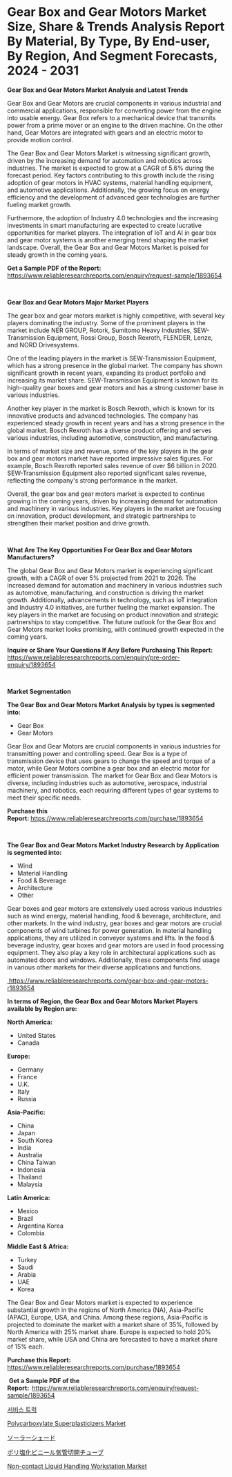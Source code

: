 <p><h1>Gear Box and Gear Motors Market Size, Share & Trends Analysis Report By Material, By Type, By End-user, By Region, And Segment Forecasts, 2024 - 2031</h1></p><p><strong>Gear Box and Gear Motors Market Analysis and Latest Trends</strong></p>
<p><p>Gear Box and Gear Motors are crucial components in various industrial and commercial applications, responsible for converting power from the engine into usable energy. Gear Box refers to a mechanical device that transmits power from a prime mover or an engine to the driven machine. On the other hand, Gear Motors are integrated with gears and an electric motor to provide motion control.</p><p>The Gear Box and Gear Motors Market is witnessing significant growth, driven by the increasing demand for automation and robotics across industries. The market is expected to grow at a CAGR of 5.6% during the forecast period. Key factors contributing to this growth include the rising adoption of gear motors in HVAC systems, material handling equipment, and automotive applications. Additionally, the growing focus on energy efficiency and the development of advanced gear technologies are further fueling market growth.</p><p>Furthermore, the adoption of Industry 4.0 technologies and the increasing investments in smart manufacturing are expected to create lucrative opportunities for market players. The integration of IoT and AI in gear box and gear motor systems is another emerging trend shaping the market landscape. Overall, the Gear Box and Gear Motors Market is poised for steady growth in the coming years.</p></p>
<p><strong>Get a Sample PDF of the Report:&nbsp;</strong> <a href="https://www.reliableresearchreports.com/enquiry/request-sample/1893654">https://www.reliableresearchreports.com/enquiry/request-sample/1893654</a></p>
<p>&nbsp;</p>
<p><strong>Gear Box and Gear Motors Major Market Players</strong></p>
<p><p>The gear box and gear motors market is highly competitive, with several key players dominating the industry. Some of the prominent players in the market include NER GROUP, Rotork, Sumitomo Heavy Industries, SEW-Transmission Equipment, Rossi Group, Bosch Rexroth, FLENDER, Lenze, and NORD Drivesystems.</p><p>One of the leading players in the market is SEW-Transmission Equipment, which has a strong presence in the global market. The company has shown significant growth in recent years, expanding its product portfolio and increasing its market share. SEW-Transmission Equipment is known for its high-quality gear boxes and gear motors and has a strong customer base in various industries.</p><p>Another key player in the market is Bosch Rexroth, which is known for its innovative products and advanced technologies. The company has experienced steady growth in recent years and has a strong presence in the global market. Bosch Rexroth has a diverse product offering and serves various industries, including automotive, construction, and manufacturing.</p><p>In terms of market size and revenue, some of the key players in the gear box and gear motors market have reported impressive sales figures. For example, Bosch Rexroth reported sales revenue of over $6 billion in 2020. SEW-Transmission Equipment also reported significant sales revenue, reflecting the company's strong performance in the market.</p><p>Overall, the gear box and gear motors market is expected to continue growing in the coming years, driven by increasing demand for automation and machinery in various industries. Key players in the market are focusing on innovation, product development, and strategic partnerships to strengthen their market position and drive growth.</p></p>
<p>&nbsp;</p>
<p><strong>What Are The Key Opportunities For Gear Box and Gear Motors Manufacturers?</strong></p>
<p><p>The global Gear Box and Gear Motors market is experiencing significant growth, with a CAGR of over 5% projected from 2021 to 2026. The increased demand for automation and machinery in various industries such as automotive, manufacturing, and construction is driving the market growth. Additionally, advancements in technology, such as IoT integration and Industry 4.0 initiatives, are further fueling the market expansion. The key players in the market are focusing on product innovation and strategic partnerships to stay competitive. The future outlook for the Gear Box and Gear Motors market looks promising, with continued growth expected in the coming years.</p></p>
<p><strong>Inquire or Share Your Questions If Any Before Purchasing This Report:</strong> <a href="https://www.reliableresearchreports.com/enquiry/pre-order-enquiry/1893654">https://www.reliableresearchreports.com/enquiry/pre-order-enquiry/1893654</a></p>
<p>&nbsp;</p>
<p><strong>Market Segmentation</strong></p>
<p><strong>The Gear Box and Gear Motors Market Analysis by types is segmented into:</strong></p>
<p><ul><li>Gear Box</li><li>Gear Motors</li></ul></p>
<p><p>Gear Box and Gear Motors are crucial components in various industries for transmitting power and controlling speed. Gear Box is a type of transmission device that uses gears to change the speed and torque of a motor, while Gear Motors combine a gear box and an electric motor for efficient power transmission. The market for Gear Box and Gear Motors is diverse, including industries such as automotive, aerospace, industrial machinery, and robotics, each requiring different types of gear systems to meet their specific needs.</p></p>
<p><strong>Purchase this Report:&nbsp;</strong><a href="https://www.reliableresearchreports.com/purchase/1893654">https://www.reliableresearchreports.com/purchase/1893654</a></p>
<p>&nbsp;</p>
<p><strong>The Gear Box and Gear Motors Market Industry Research by Application is segmented into:</strong></p>
<p><ul><li>Wind</li><li>Material Handling</li><li>Food & Beverage</li><li>Architecture</li><li>Other</li></ul></p>
<p><p>Gear boxes and gear motors are extensively used across various industries such as wind energy, material handling, food & beverage, architecture, and other markets. In the wind industry, gear boxes and gear motors are crucial components of wind turbines for power generation. In material handling applications, they are utilized in conveyor systems and lifts. In the food & beverage industry, gear boxes and gear motors are used in food processing equipment. They also play a key role in architectural applications such as automated doors and windows. Additionally, these components find usage in various other markets for their diverse applications and functions.</p></p>
<p><a href="https://www.reliableresearchreports.com/gear-box-and-gear-motors-r1893654">&nbsp;https://www.reliableresearchreports.com/gear-box-and-gear-motors-r1893654</a></p>
<p><strong>In terms of Region, the Gear Box and Gear Motors Market Players available by Region are:</strong></p>
<p>
    <p> <strong> North America: </strong>
        <ul>
            <li>United States</li>
            <li>Canada</li>
        </ul>
        </p> 
    <p> <strong> Europe: </strong>
        <ul>
            <li>Germany</li>
            <li>France</li>
            <li>U.K.</li>
            <li>Italy</li>
            <li>Russia</li>
        </ul>
        </p> 
    <p> <strong> Asia-Pacific: </strong>
        <ul>
            <li>China</li>
            <li>Japan</li>
            <li>South Korea</li>
            <li>India</li>
            <li>Australia</li>
            <li>China Taiwan</li>
            <li>Indonesia</li>
            <li>Thailand</li>
            <li>Malaysia</li>
        </ul>
        </p> 
    <p> <strong> Latin America: </strong>
        <ul>
            <li>Mexico</li>
            <li>Brazil</li>
            <li>Argentina Korea</li>
            <li>Colombia</li>
        </ul>
        </p> 
    <p> <strong> Middle East & Africa: </strong>
        <ul>
            <li>Turkey</li>
            <li>Saudi</li>
            <li>Arabia</li>
            <li>UAE</li>
            <li>Korea</li>
        </ul>
    </p>
    </p>
<p><p>The Gear Box and Gear Motors market is expected to experience substantial growth in the regions of North America (NA), Asia-Pacific (APAC), Europe, USA, and China. Among these regions, Asia-Pacific is projected to dominate the market with a market share of 35%, followed by North America with 25% market share. Europe is expected to hold 20% market share, while USA and China are forecasted to have a market share of 15% each.</p></p>
<p><strong>Purchase this Report: </strong><a href="https://www.reliableresearchreports.com/purchase/1893654">https://www.reliableresearchreports.com/purchase/1893654</a></p>
<p>&nbsp;<strong>Get a Sample PDF of the Report:&nbsp;&nbsp;</strong><a href="https://www.reliableresearchreports.com/enquiry/request-sample/1893654">https://www.reliableresearchreports.com/enquiry/request-sample/1893654</a></p>
<p><strong></strong></p>
<p><p><a href="https://github.com/PercyHagernes9778/Market-Research-Report-List-1/blob/main/558639740678.md">서비스 트럭</a></p><p><a href="https://issuu.com/reportprime-2/docs/polycarboxylate-superplasticizers-market-size-2030">Polycarboxylate Superplasticizers Market</a></p><p><a href="https://github.com/marbadji/Market-Research-Report-List-1/blob/main/626736744599.md">ソーラーシェード</a></p><p><a href="https://github.com/ddwcuskozol07187/Market-Research-Report-List-1/blob/main/354344444598.md">ポリ塩化ビニール気管切開チューブ</a></p><p><a href="https://github.com/indrystar/Market-Research-Report-List-3/blob/main/non-contact-liquid-handling-workstation-market.md">Non-contact Liquid Handling Workstation Market</a></p></p>
